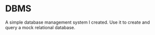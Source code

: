 # DBMS
A simple database management system I created. Use it to create and query a mock relational database.

